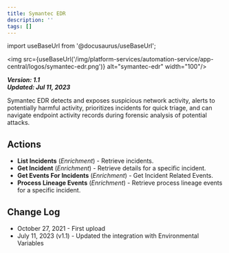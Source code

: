 ```yaml
---
title: Symantec EDR
description: ''
tags: []
---
```

import useBaseUrl from '@docusaurus/useBaseUrl';

<img src={useBaseUrl('/img/platform-services/automation-service/app-central/logos/symantec-edr.png')} alt="symantec-edr" width="100"/>

***Version: 1.1  
Updated: Jul 11, 2023***

Symantec EDR detects and exposes suspicious network activity, alerts to potentially harmful activity, prioritizes incidents for quick triage, and can navigate endpoint activity records during forensic analysis of potential attacks.

## Actions

* **List Incidents** (*Enrichment*) - Retrieve incidents.
* **Get Incident** (*Enrichment*) - Retrieve details for a specific incident.
* **Get Events For Incidents** (*Enrichment*) - Get Incident Related Events.
* **Process Lineage Events** (*Enrichment*) - Retrieve process lineage events for a specific incident.

## Change Log

* October 27, 2021 - First upload
* July 11, 2023 (v1.1) - Updated the integration with Environmental Variables
